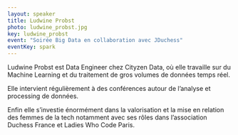 ```yaml
---
layout: speaker
title: Ludwine Probst
photo: ludwine_probst.jpg
key: ludwine_probst
event: "Soirée Big Data en collaboration avec JDuchess"
eventKey: spark
---
```


Ludwine Probst est Data Engineer chez Cityzen Data, où elle travaille sur du Machine Learning et du traitement de gros volumes de données temps réel. 

Elle intervient régulièrement à des conférences autour de l’analyse et processing de données. 

Enfin elle s’investie énormément dans la valorisation et la mise en relation des femmes de la tech notamment avec ses rôles dans l’association Duchess France et Ladies Who Code Paris.
